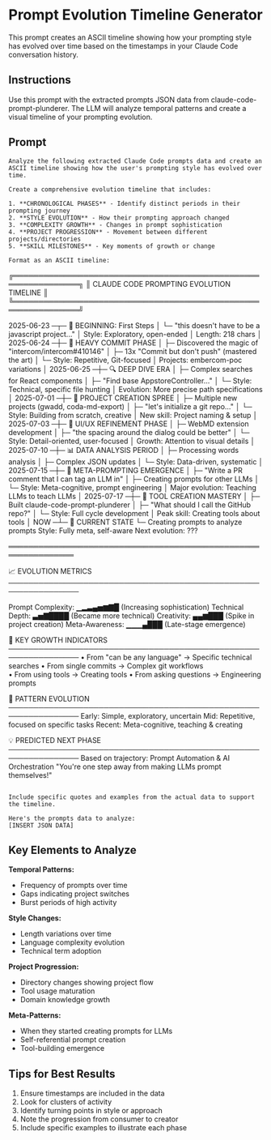 # Prompt Evolution Timeline Generator

This prompt creates an ASCII timeline showing how your prompting style has evolved over time based on the timestamps in your Claude Code conversation history.

## Instructions

Use this prompt with the extracted prompts JSON data from claude-code-prompt-plunderer. The LLM will analyze temporal patterns and create a visual timeline of your prompting evolution.

## Prompt

```
Analyze the following extracted Claude Code prompts data and create an ASCII timeline showing how the user's prompting style has evolved over time.

Create a comprehensive evolution timeline that includes:

1. **CHRONOLOGICAL PHASES** - Identify distinct periods in their prompting journey
2. **STYLE EVOLUTION** - How their prompting approach changed
3. **COMPLEXITY GROWTH** - Changes in prompt sophistication
4. **PROJECT PROGRESSION** - Movement between different projects/directories
5. **SKILL MILESTONES** - Key moments of growth or change

Format as an ASCII timeline:

```
╔═══════════════════════════════════════════════════════════════╗
║            CLAUDE CODE PROMPTING EVOLUTION TIMELINE           ║
╚═══════════════════════════════════════════════════════════════╝

2025-06-23 ─┬─ 🌱 BEGINNING: First Steps
            │  └─ "this doesn't have to be a javascript project..."
            │     Style: Exploratory, open-ended
            │     Length: 218 chars
            │
2025-06-24 ─┼─ 🔨 HEAVY COMMIT PHASE
            │  ├─ Discovered the magic of "intercom/intercom#410146"
            │  ├─ 13x "Commit but don't push" (mastered the art)
            │  └─ Style: Repetitive, Git-focused
            │     Projects: embercom-poc variations
            │
2025-06-25 ─┼─ 🔍 DEEP DIVE ERA
            │  ├─ Complex searches for React components
            │  ├─ "Find base AppstoreController..."
            │  └─ Style: Technical, specific file hunting
            │     Evolution: More precise path specifications
            │
2025-07-01 ─┼─ 🚀 PROJECT CREATION SPREE
            │  ├─ Multiple new projects (gwadd, coda-md-export)
            │  ├─ "let's initialize a git repo..."
            │  └─ Style: Building from scratch, creative
            │     New skill: Project naming & setup
            │
2025-07-03 ─┼─ 🎨 UI/UX REFINEMENT PHASE
            │  ├─ WebMD extension development
            │  ├─ "the spacing around the dialog could be better"
            │  └─ Style: Detail-oriented, user-focused
            │     Growth: Attention to visual details
            │
2025-07-10 ─┼─ 📊 DATA ANALYSIS PERIOD
            │  ├─ Processing words analysis
            │  ├─ Complex JSON updates
            │  └─ Style: Data-driven, systematic
            │
2025-07-15 ─┼─ 🤖 META-PROMPTING EMERGENCE
            │  ├─ "Write a PR comment that I can tag an LLM in"
            │  ├─ Creating prompts for other LLMs
            │  └─ Style: Meta-cognitive, prompt engineering
            │     Major evolution: Teaching LLMs to teach LLMs
            │
2025-07-17 ─┼─ 🎯 TOOL CREATION MASTERY
            │  ├─ Built claude-code-prompt-plunderer
            │  ├─ "What should I call the GitHub repo?"
            │  └─ Style: Full cycle development
            │     Peak skill: Creating tools about tools
            │
    NOW    ─┴─ 🔮 CURRENT STATE
               └─ Creating prompts to analyze prompts
                  Style: Fully meta, self-aware
                  Next evolution: ???

═══════════════════════════════════════════════════════════════

📈 EVOLUTION METRICS
────────────────────────────────────────────────────────────────

Prompt Complexity:  ▁▂▃▄▅▆▇█ (Increasing sophistication)
Technical Depth:    ▃▅▇████  (Became more technical)
Creativity:         ▄▄▆███   (Spike in project creation)
Meta-Awareness:     ▁▁▁▄███  (Late-stage emergence)

🎯 KEY GROWTH INDICATORS
────────────────────────────────────────────────────────────────
• From "can be any language" → Specific technical searches
• From single commits → Complex git workflows  
• From using tools → Creating tools
• From asking questions → Engineering prompts

🔄 PATTERN EVOLUTION
────────────────────────────────────────────────────────────────
Early:  Simple, exploratory, uncertain
Mid:    Repetitive, focused on specific tasks
Recent: Meta-cognitive, teaching & creating

💡 PREDICTED NEXT PHASE
────────────────────────────────────────────────────────────────
Based on trajectory: Prompt Automation & AI Orchestration
"You're one step away from making LLMs prompt themselves!"
```

Include specific quotes and examples from the actual data to support the timeline.

Here's the prompts data to analyze:
[INSERT JSON DATA]
```

## Key Elements to Analyze

**Temporal Patterns:**
- Frequency of prompts over time
- Gaps indicating project switches
- Burst periods of high activity

**Style Changes:**
- Length variations over time
- Language complexity evolution
- Technical term adoption

**Project Progression:**
- Directory changes showing project flow
- Tool usage maturation
- Domain knowledge growth

**Meta-Patterns:**
- When they started creating prompts for LLMs
- Self-referential prompt creation
- Tool-building emergence

## Tips for Best Results

1. Ensure timestamps are included in the data
2. Look for clusters of activity
3. Identify turning points in style or approach
4. Note the progression from consumer to creator
5. Include specific examples to illustrate each phase